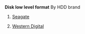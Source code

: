 **Disk low level format**
By HDD brand
1. [Seagate](https://www.seagate.com/)

2. [Western Digital](https://www.westerndigital.com/)

